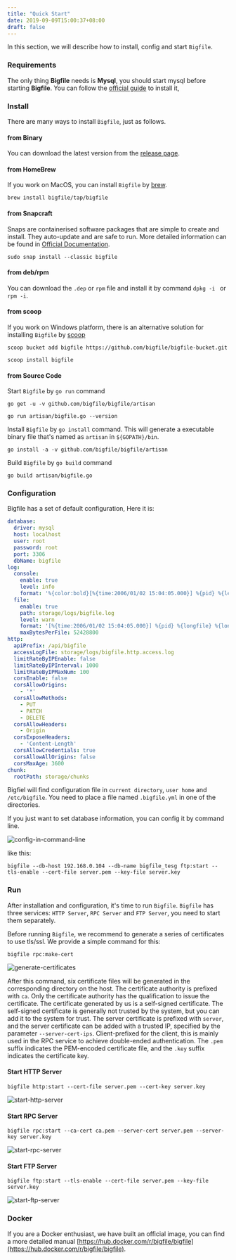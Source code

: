 ```yaml
---
title: "Quick Start"
date: 2019-09-09T15:00:37+08:00
draft: false
---
```


In this section, we will describe how to install, config and start `Bigfile`.

### Requirements

The only thing **Bigfile** needs is **Mysql**, you should start mysql before starting **Bigfile**. You can follow the [official guide](https://dev.mysql.com/downloads/mysql/) to install it,

### Install

There are many ways to install `Bigfile`, just as follows.

#### from Binary

You can download the latest version from the [release page](https://github.com/bigfile/bigfile/releases).

#### from HomeBrew

If you work on MacOS, you can install `Bigfile` by [brew](https://brew.sh/).

```
brew install bigfile/tap/bigfile
```

#### from Snapcraft

Snaps are containerised software packages that are simple to create and install. They auto-update and are safe to run. More detailed information can be found in [Official Documentation](https://snapcraft.io/).

```
sudo snap install --classic bigfile
```

#### from deb/rpm

You can download the `.dep` or `rpm` file and install it by command `dpkg -i ` or `rpm -i`.

#### from scoop

If you work on Windows platform, there is an alternative solution for installing `Bigfile` by [scoop](https://scoop.sh/)

```
scoop bucket add bigfile https://github.com/bigfile/bigfile-bucket.git

scoop install bigfile
```

#### from Source Code

Start `Bigfile` by `go run` command

```
go get -u -v github.com/bigfile/bigfile/artisan

go run artisan/bigfile.go --version
```

Install `Bigfile` by `go install` command. This will generate a executable binary file that's named as `artisan` in `${GOPATH}/bin`.

```
go install -a -v github.com/bigfile/bigfile/artisan
```

Build `Bigfile` by `go build` command

```
go build artisan/bigfile.go
```


### Configuration

Bigfile has a set of default configuration, Here it is:

```yaml
database:
  driver: mysql
  host: localhost
  user: root
  password: root
  port: 3306
  dbName: bigfile
log:
  console:
    enable: true
    level: info
    format: '%{color:bold}[%{time:2006/01/02 15:04:05.000}] %{pid} %{level:.5s} %{color:reset} %{message}'
  file:
    enable: true
    path: storage/logs/bigfile.log
    level: warn
    format: '[%{time:2006/01/02 15:04:05.000}] %{pid} %{longfile} %{longfunc} %{callpath} ▶ %{level:.4s} %{message}'
    maxBytesPerFile: 52428800
http:
  apiPrefix: /api/bigfile
  accessLogFile: storage/logs/bigfile.http.access.log
  limitRateByIPEnable: false
  limitRateByIPInterval: 1000
  limitRateByIPMaxNum: 100
  corsEnable: false
  corsAllowOrigins:
    - '*'
  corsAllowMethods:
    - PUT
    - PATCH
    - DELETE
  corsAllowHeaders:
    - Origin
  corsExposeHeaders:
    - 'Content-Length'
  corsAllowCredentials: true
  corsAllowAllOrigins: false
  corsMaxAge: 3600
chunk:
  rootPath: storage/chunks
```

Bigfiel will find configuration file in `current directory`, `user home` and `/etc/bigfile`. You need to place a file named `.bigfile.yml` in one of the directories. 

If you just want to set database information, you can config it by command line.

![config-in-command-line](/start/config-in-command.png)

like this:

```
bigfile --db-host 192.168.0.104 --db-name bigfile_tesg ftp:start --tls-enable --cert-file server.pem --key-file server.key
```

### Run

After installation and configuration, it's time to run `Bigfile`. `Bigfile` has three services: `HTTP Server`, `RPC Server` and `FTP Server`, you need to start them separately.

Before running `Bigfile`, we recommend to generate a series of certificates to use tls/ssl. We provide a simple command for this:

```
bigfile rpc:make-cert
```

![generate-certificates](/start/generate-certificates.png)


After this command, six certificate files will be generated in the corresponding directory on the host. The certificate authority is prefixed with `ca`. Only the certificate authority has the qualification to issue the certificate. The certificate generated by us is a self-signed certificate. The self-signed certificate is generally not trusted by the system, but you can add it to the system for trust. The server certificate is prefixed with `server`, and the server certificate can be added with a trusted IP, specified by the parameter `--server-cert-ips`. Client-prefixed for the client, this is mainly used in the RPC service to achieve double-ended authentication. The `.pem` suffix indicates the PEM-encoded certificate file, and the `.key` suffix indicates the certificate key.

#### Start HTTP Server

```
bigfile http:start --cert-file server.pem --cert-key server.key
```

![start-http-server](/start/start-http-server.png)


#### Start RPC Server

```
bigfile rpc:start --ca-cert ca.pem --server-cert server.pem --server-key server.key
```

![start-rpc-server](/start/start-rpc-server.png)


#### Start FTP Server

```
bigfile ftp:start --tls-enable --cert-file server.pem --key-file server.key
```

![start-ftp-server](/start/start-ftp-server.png)


### Docker 

If you are a Docker enthusiast, we have built an official image, you can find a more detailed manual [https://hub.docker.com/r/bigfile/bigfile](https://hub.docker.com/r/bigfile/bigfile).




